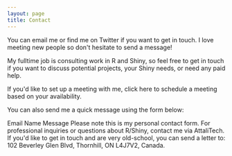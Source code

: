 ```yaml
---
layout: page
title: Contact
---
```


You can email me or find me on Twitter if you want to get in touch. 
I love meeting new people so don't hesitate to send a message!

My fulltime job is consulting work in R and Shiny, so feel free to get in touch if you want to discuss potential projects, your Shiny needs, or need any paid help.

If you'd like to set up a meeting with me, click here to schedule a meeting based on your availability.

You can also send me a quick message using the form below:

Email
Name
Message
Please note this is my personal contact form. For professional inquiries or questions about R/Shiny, contact me via AttaliTech.
If you'd like to get in touch and are very old-school, you can send a letter to:
102 Beverley Glen Blvd, Thornhill, ON L4J7V2, Canada.
